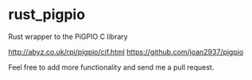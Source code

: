 # rust_pigpio
Rust wrapper to the PiGPIO C library

http://abyz.co.uk/rpi/pigpio/cif.html
https://github.com/joan2937/pigpio

Feel free to add more functionality and send me a pull request.
